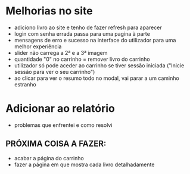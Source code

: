 
# Melhorias no site

- adiciono livro ao site e tenho de fazer refresh para aparecer
- login com senha errada passa para uma pagina à parte
- mensagens de erro e sucesso na interface do utilizador para uma melhor experiência 
- slider não carrega a 2ª e a 3ª imagem
- quantidade "0" no carrinho = remover livro do carrinho
- utilizador só pode aceder ao carrinho se tiver sessão iniciada ("Inicie sessão para ver o seu carrinho")
- ao clicar para ver o resumo todo no modal, vai parar a um caminho estranho

# Adicionar ao relatório

- problemas que enfrentei e como resolvi

## PRÓXIMA COISA A FAZER:

- acabar a página do carrinho
- fazer a página em que mostra cada livro detalhadamente